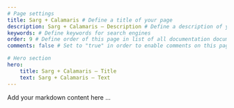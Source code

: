 ```yaml
---
# Page settings
title: Sarg + Calamaris # Define a title of your page
description: Sarg + Calamaris — Description # Define a description of your page
keywords: # Define keywords for search engines
order: 9 # Define order of this page in list of all documentation documents
comments: false # Set to "true" in order to enable comments on this page. Make sure you properly setup "disqus_forum_shortname" variable in "_config.yml"

# Hero section
hero:
    title: Sarg + Calamaris — Title
    text: Sarg + Calamaris — Text
---
```


Add your markdown content here ...


